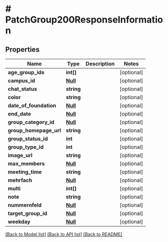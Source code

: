 # # PatchGroup200ResponseInformation

## Properties

Name | Type | Description | Notes
------------ | ------------- | ------------- | -------------
**age_group_ids** | **int[]** |  | [optional]
**campus_id** | [**Null**](Null.md) |  | [optional]
**chat_status** | **string** |  | [optional]
**color** | **string** |  | [optional]
**date_of_foundation** | [**Null**](Null.md) |  | [optional]
**end_date** | [**Null**](Null.md) |  | [optional]
**group_category_id** | [**Null**](Null.md) |  | [optional]
**group_homepage_url** | **string** |  | [optional]
**group_status_id** | **int** |  | [optional]
**group_type_id** | **int** |  | [optional]
**image_url** | **string** |  | [optional]
**max_members** | [**Null**](Null.md) |  | [optional]
**meeting_time** | **string** |  | [optional]
**mehrfach** | [**Null**](Null.md) |  | [optional]
**multi** | **int[]** |  | [optional]
**note** | **string** |  | [optional]
**nummernfeld** | [**Null**](Null.md) |  | [optional]
**target_group_id** | [**Null**](Null.md) |  | [optional]
**weekday** | [**Null**](Null.md) |  | [optional]

[[Back to Model list]](../../README.md#models) [[Back to API list]](../../README.md#endpoints) [[Back to README]](../../README.md)
